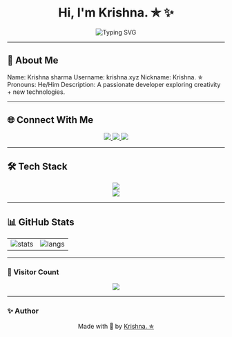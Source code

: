 <h1 align="center"> Hi, I'm Krishna. ✯ ✨</h1>

<p align="center">
  <img src="https://readme-typing-svg.herokuapp.com?font=Fira+Code&weight=600&size=25&pause=1000&color=FF7B72&width=600&lines=Full+Stack+Developer;Open+Source+Enthusiast;Python+%7C+Node.js+Developer;Discord+Bot+Developer;Always+Learning+New+Things" alt="Typing SVG" />
</p>

---

## 🌸 About Me
Name: Krishna sharma
Username: krishna.xyz
Nickname: Krishna. ✯
Pronouns: He/Him
Description: A passionate developer exploring creativity + new technologies.

---

## 🌐 Connect With Me
<p align="center"> <a href="https://discord.gg/Paw3jxajy9" target="_blank"> <img src="https://img.shields.io/badge/Discord-5865F2?style=for-the-badge&logo=discord&logoColor=white" /> </a> <a href="https://instagram.com/yourhandle" target="_blank"> <img src="https://img.shields.io/badge/Instagram-E4405F?style=for-the-badge&logo=instagram&logoColor=white" /> </a> <a href="mailto:work.krishna.xyz@gmail.com"> <img src="https://img.shields.io/badge/Email-D14836?style=for-the-badge&logo=gmail&logoColor=white" /> </a> </p>

---

## 🛠️ Tech Stack
<p align="center"> <img src="https://skillicons.dev/icons?i=html,css,js,nodejs,python,discord,git,github,vscode,figma" /> <br/> <img src="https://img.shields.io/badge/VedicLang-%23ffcc00.svg?style=for-the-badge&logo=pagelines&logoColor=black" /> </p>

---

## 📊 GitHub Stats
<table align="center"> <tr> <td> <img src="https://github-readme-stats.vercel.app/api?username=krishna-xyz&show_icons=true&theme=radical" alt="stats" /> </td> <td> <img src="https://github-readme-stats.vercel.app/api/top-langs/?username=krishna-xyz&layout=compact&theme=radical" alt="langs" /> </td> </tr> </table>

---
<!-- SNAKE (auto dark/light) -->
<!-- <p align="center">
  <picture>
    <source media="(prefers-color-scheme: dark)" srcset="https://raw.githubusercontent.com/krishna-xyz/krishna-xyz/output/dist/github-contribution-grid-snake-dark.svg" />
    <source media="(prefers-color-scheme: light)" srcset="https://raw.githubusercontent.com/krishna-xyz/krishna-xyz/output/dist/github-contribution-grid-snake.svg" />
    <img alt="github-snake" src="https://raw.githubusercontent.com/krishna-xyz/krishna-xyz/output/dist/github-contribution-grid-snake.svg" />
  </picture>
</p> ---!>

<!-- DISCORD (LANYARD) -->
<!-- <p align="center">
  [![Discord Presence](https://lanyard.cnrad.dev/api/1255206310904074290?theme=dark&bg=0d1117&animated=true&hideDiscrim=true&borderRadius=24px)](https://discord.com/users/1255206310904074290)
</p> --> 

### 👀 Visitor Count
<p align="center"> <img src="https://komarev.com/ghpvc/?username=krishna-xyz&style=for-the-badge&color=blueviolet" /> </p>

--- 

### ✨ Author
<p align="center">Made with 💜 by <a href="https://github.com/Krishna-xyz">Krishna. ✯</a></p> 


